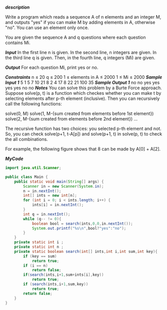 ***description***

Write a program which reads a sequence A of n elements and an integer M, and outputs "yes" if you can make M by adding elements in A, otherwise "no". You can use an element only once.

You are given the sequence A and q questions where each question contains Mi.

***Input***
In the first line n is given. In the second line, n integers are given. In the third line q is given. Then, in the fourth line, q integers (Mi) are given.

***Output***
For each question Mi, print yes or no.

***Constraints***
n ≤ 20
q ≤ 200
1 ≤ elements in A ≤ 2000
1 ≤ Mi ≤ 2000
***Sample Input 1***
5
1 5 7 10 21
8
2 4 17 8 22 21 100 35
***Sample Output 1***
no
no
yes
yes
yes
yes
no
no
***Notes***
You can solve this problem by a Burte Force approach. Suppose solve(p, t) is a function which checkes whether you can make t by selecting elements after p-th element (inclusive). Then you can recursively call the following functions:

solve(0, M)
solve(1, M-{sum created from elements before 1st element})
solve(2, M-{sum created from elements before 2nd element})
...

The recursive function has two choices: you selected p-th element and not. So, you can check solve(p+1, t-A[p]) and solve(p+1, t) in solve(p, t) to check the all combinations.

For example, the following figure shows that 8 can be made by A[0] + A[2].

***MyCode***
```java
import java.util.Scanner;

public class Main {
    public static void main(String[] args) {
        Scanner in = new Scanner(System.in);
        n = in.nextInt();
        int[] ints = new int[n];
        for (int i = 0; i < ints.length; i++) {
            ints[i] = in.nextInt();
        }
        int q = in.nextInt();
        while (q-- != 0){
            boolean bool = search(ints,0,0,in.nextInt());
            System.out.printf("%s\n",bool?"yes":"no");
        }
    }
    private static int i ;
    private static int n ;
    private static boolean search(int[] ints,int i,int sum,int key){
        if (key == sum)
            return true;
        if (i == n)
            return false;
        if(search(ints,i+1,sum+ints[i],key))
            return true;
        if (search(ints,i+1,sum,key))
            return true;
        return false;
    }
}

```